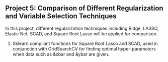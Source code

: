 ## Project 5: Comparison of Different Regularization and Variable Selection Techniques

In this project, different regularization techniques including Ridge, LASSO, Elastic Net, SCAD, and Square Root Lasso will be applied for comparison.

1. Sklearn compliant functions for Square Root Lasso and SCAD, used in conjunction with GridSearchCV for finding optimal hyper-parameters when data such as &xbar and &ybar are given.



























